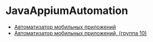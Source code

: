 # JavaAppiumAutomation
- [Автоматизатор мобильных приложений](http://software-testing.ru/edu/1-schedule/262-mobile-automation-2)
- [Автоматизатор мобильных приложений, (группа 10)](http://software-testing.ru/lms/course/view.php?id=983)
